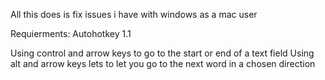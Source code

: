 All this does is fix issues i have with windows as a mac user

Requierments: Autohotkey 1.1

Using control and arrow keys to go to the start or end of a text field
Using alt and arrow keys lets to let you go to the next word in a chosen direction
